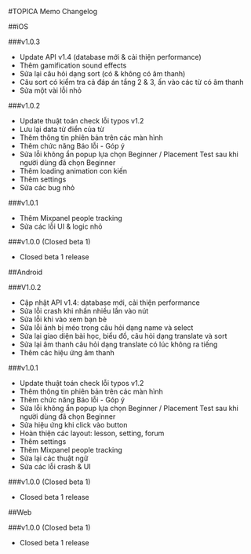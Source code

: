 #TOPICA Memo Changelog

##iOS

###v1.0.3
* Update API v1.4 (database mới & cải thiện performance)
* Thêm gamification sound effects
* Sửa lại câu hỏi dạng sort (có & không có âm thanh)
* Câu sort có kiểm tra cả đáp án tầng 2 & 3, ấn vào các từ có âm thanh
* Sửa một vài lỗi nhỏ

###v1.0.2

* Update thuật toán check lỗi typos v1.2
* Lưu lại data từ điển của từ
* Thêm thông tin phiên bản trên các màn hình
* Thêm chức năng Báo lỗi - Góp ý
* Sửa lỗi không ẩn popup lựa chọn Beginner / Placement Test sau khi người dùng đã chọn Beginner
* Thêm loading animation con kiến
* Thêm settings
* Sửa các bug nhỏ

###v1.0.1

* Thêm Mixpanel people tracking
* Sửa các lỗi UI & logic nhỏ

###v1.0.0 (Closed beta 1)
* Closed beta 1 release

##Android

###V1.0.2
* Cập nhật API v1.4: database mới, cải thiện performance
* Sửa lỗi crash khi nhấn nhiều lần vào nút
* Sửa lỗi khi vào xem bạn bè
* Sửa lỗi ảnh bị méo trong câu hỏi dạng name và select
* Sửa lại giao diện bài học, biểu đồ, câu hỏi dạng translate và sort
* Sửa lại âm thanh câu hỏi dạng translate có lúc không ra tiếng
* Thêm các hiệu ứng âm thanh

###v1.0.1
* Update thuật toán check lỗi typos v1.2
* Thêm thông tin phiên bản trên các màn hình
* Thêm chức năng Báo lỗi - Góp ý
* Sửa lỗi không ẩn popup lựa chọn Beginner / Placement Test sau khi người dùng đã chọn Beginner
* Sửa hiệu ứng khi click vào button
* Hoàn thiện các layout: lesson, setting, forum
* Thêm settings
* Thêm Mixpanel people tracking
* Sửa lại các thuật ngữ
* Sửa các lỗi crash & UI

###v1.0.0 (Closed beta 1)
* Closed beta 1 release

##Web

###v1.0.0 (Closed beta 1)
* Closed beta 1 release